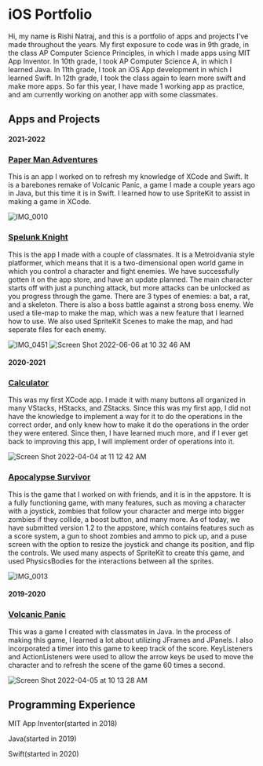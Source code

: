 # iOS Portfolio
Hi, my name is Rishi Natraj, and this is a portfolio of apps and projects I've made throughout the years. My first exposure to code was in 9th grade, in the class AP Computer Science Principles, in which I made apps using MIT App Inventor. In 10th grade, I took AP Computer Science A, in which I learned Java. In 11th grade, I took an iOS App development in which I learned Swift. In 12th grade, I took the class again to learn more swift and make more apps. So far this year, I have made 1 working app as practice, and am currently working on another app with some classmates. 

## Apps and Projects
#### 2021-2022
### [Paper Man Adventures](https://github.com/EPHS-iOS/VolcanicPanic)
This is an app I worked on to refresh my knowledge of XCode and Swift. It is a barebones remake of Volcanic Panic, a game I made a couple years ago in Java, but this time it is in Swift. I learned how to use SpriteKit to assist in making a game in XCode. 

![IMG_0010](https://user-images.githubusercontent.com/61213336/161586156-83bee657-82a5-458e-97f3-7d65293e23e6.PNG)

### [Spelunk Knight](https://github.com/EPHS-iOS/knight)
This is the app I made with a couple of classmates. It is a Metroidvania style platformer, which means that it is a two-dimensional open world game in which you control a character and fight enemies. We have successfully gotten it on the app store, and have an update planned. The main character starts off with just a punching attack, but more attacks can be unlocked as you progress through the game. There are 3 types of enemies: a bat, a rat, and a skeleton. There is also a boss battle against a strong boss enemy. We used a tile-map to make the map, which was a new feature that I learned how to use. We also used SpriteKit Scenes to make the map, and had seperate files for each enemy.

![IMG_0451](https://user-images.githubusercontent.com/61213336/172196375-574aff75-57cc-4746-817d-04bdefc3e371.png)
![Screen Shot 2022-06-06 at 10 32 46 AM](https://user-images.githubusercontent.com/61213336/172196396-27f899b9-3fca-4ad9-af06-56328a675cad.png)

#### 2020-2021

### [Calculator](https://github.com/rishi-n/calculator)
This was my first XCode app. I made it with many buttons all organized in many VStacks, HStacks, and ZStacks. Since this was my first app, I did not have the knowledge to implement a way for it to do the operations in the correct order, and only knew how to make it do the operations in the order they were entered. Since then, I have learned much more, and if I ever get back to improving this app, I will implement order of operations into it.

![Screen Shot 2022-04-04 at 11 12 42 AM](https://user-images.githubusercontent.com/61213336/161586824-df1a11cd-1b6b-4ae1-8a6d-8bb2f4902f63.png)

### [Apocalypse Survivor](https://github.com/sarthyparty/Infection-Tag)
This is the game that I worked on with friends, and it is in the appstore. It is a fully functioning game, with many features, such as moving a character with a joystick, zombies that follow your character and merge into bigger zombies if they collide, a boost button, and many more. As of today, we have submitted version 1.2 to the appstore, which contains features such as a score system, a gun to shoot zombies and ammo to pick up, and a puse screen with the option to resize the joystick and change its position, and flip the controls. We used many aspects of SpriteKit to create this game, and used PhysicsBodies for the interactions between all the sprites.

![IMG_0013](https://user-images.githubusercontent.com/61213336/161586016-4163d77b-48fb-4c46-b97d-86ae0c07a848.PNG)

#### 2019-2020
### [Volcanic Panic](https://github.com/EPHS-Java-2020/final-post-ap-project-2020-team-idk-name)
This was a game I created with classmates in Java. In the process of making this game, I learned a lot about utilizing JFrames and JPanels. I also incorporated a timer into this game to keep track of the score. KeyListeners and ActionListeners were used to allow the arrow keys be used to move the character and to refresh the scene of the game 60 times a second. 

![Screen Shot 2022-04-05 at 10 13 28 AM](https://user-images.githubusercontent.com/61213336/161787075-c4d8674c-9ae3-46cf-91ba-027faf7a28f6.png)

## Programming Experience
MIT App Inventor(started in 2018)

Java(started in 2019)

Swift(started in 2020)

